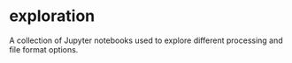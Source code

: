 # exploration
A collection of Jupyter notebooks used to explore different processing and file format options.
